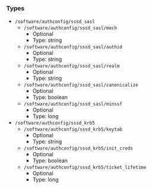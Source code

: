 
### Types

 - `/software/authconfig/sssd_sasl`
    - `/software/authconfig/sssd_sasl/mech`
        - Optional
        - Type: string
    - `/software/authconfig/sssd_sasl/authid`
        - Optional
        - Type: string
    - `/software/authconfig/sssd_sasl/realm`
        - Optional
        - Type: string
    - `/software/authconfig/sssd_sasl/canonicalize`
        - Optional
        - Type: boolean
    - `/software/authconfig/sssd_sasl/minssf`
        - Optional
        - Type: long
 - `/software/authconfig/sssd_krb5`
    - `/software/authconfig/sssd_krb5/keytab`
        - Optional
        - Type: string
    - `/software/authconfig/sssd_krb5/init_creds`
        - Optional
        - Type: boolean
    - `/software/authconfig/sssd_krb5/ticket_lifetime`
        - Optional
        - Type: long

